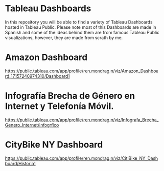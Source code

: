 # Tableau Dashboards

In this repository you will be able to find a variety of Tableau Dashboards hosted in Tableau Public.
Please note most of this Dashboards are made in Spanish and some of the ideas behind them are from famous Tableau Public visualizations, however, they are made from scrath by me.

# Amazon Dashboard
https://public.tableau.com/app/profile/ren.mondrag.n/viz/Amazon_Dashboard_17157240974310/Dashboard1

# Infografía Brecha de Género en Internet y Telefonía Móvil. 
https://public.tableau.com/app/profile/ren.mondrag.n/viz/Infografa_Brecha_Genero_Internet/Infogrfico

# CityBike NY Dashboard
https://public.tableau.com/app/profile/ren.mondrag.n/viz/CitiBike_NY_Dashboard/Historia1
